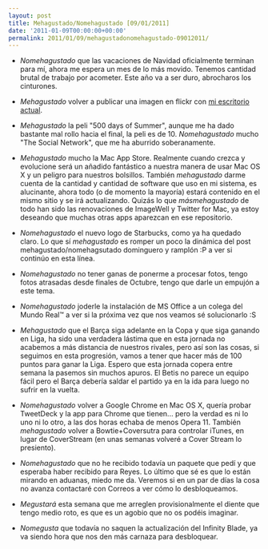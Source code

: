 ```yaml
---
layout: post
title: Mehagustado/Nomehagustado [09/01/2011]
date: '2011-01-09T00:00:00+00:00'
permalink: 2011/01/09/mehagustadonomehagustado-09012011/
---
```

- *Nomehagustado* que las vacaciones de Navidad oficialmente terminan para mí, ahora me espera un mes de lo más movido. Tenemos cantidad brutal de trabajo por acometer. Este año va a ser duro, abrocharos los cinturones.

- *Mehagustado* volver a publicar una imagen en flickr con [mi escritorio actual](http://www.flickr.com/photos/savior1980/5333373793/).

- *Mehagustado* la peli "500 days of Summer", aunque me ha dado bastante mal rollo hacia el final, la peli es de 10. *Nomehagustado* mucho "The Social Network", que me ha aburrido soberanamente.

- *Mehagustado* mucho la Mac App Store. Realmente cuando crezca y evolucione será un añadido fantástico a nuestra manera de usar Mac OS X y un peligro para nuestros bolsillos. También *mehagustado* darme cuenta de la cantidad y cantidad de software que uso en mi sistema, es alucinante, ahora todo (o de momento la mayoría) estará contenido en el mismo sitio y se irá actualizando. Quizás lo que *másmehagustado* de todo han sido las renovaciones de ImageWell y Twitter for Mac, ya estoy deseando que muchas otras apps aparezcan en ese repositorio.

- *Nomehagustado* el nuevo logo de Starbucks, como ya ha quedado claro. Lo que sí *mehagustado* es romper un poco la dinámica del post mehagustado/nomehagsutado dominguero y ramplón :P a ver si continúo en esta línea.

- *Nomehagustado* no tener ganas de ponerme a procesar fotos, tengo fotos atrasadas desde finales de Octubre, tengo que darle un empujón a este tema.

- *Nomehagustado* joderle la instalación de MS Office a un colega del Mundo Real&trade; a ver si la próxima vez que nos veamos sé solucionarlo :S

- *Mehagustado* que el Barça siga adelante en la Copa y que siga ganando en Liga, ha sido una verdadera lástima que en esta jornada no acabemos a más distancia de nuestros rivales, pero así son las cosas, si seguimos en esta progresión, vamos a tener que hacer más de 100 puntos para ganar la Liga. Espero que esta jornada copera entre semana la pasemos sin muchos apuros. El Betis no parece un equipo fácil pero el Barça debería saldar el partido ya en la ida para luego no sufrir en la vuelta.

- *Nomehagustado* volver a Google Chrome en Mac OS X, quería probar TweetDeck y la app para Chrome que tienen... pero la verdad es ni lo uno ni lo otro, a las dos horas echaba de menos Opera 11. También *mehagustado* volver a Bowtie+Coversutra para controlar iTunes, en lugar de CoverStream (en unas semanas volveré a Cover Stream lo presiento).

- *Nomehagustado* que no he recibido todavía un paquete que pedí y que esperaba haber recibido para Reyes. Lo último que sé es que lo están mirando en aduanas, miedo me da. Veremos si en un par de días la cosa no avanza contactaré con Correos a ver cómo lo desbloqueamos.

- *Megustará* esta semana que me arreglen provisionalmente el diente que tengo medio roto, es que es un agobio que no os podéis imaginar.

- *Nomegusta* que todavía no saquen la actualización del Infinity Blade, ya va siendo hora que nos den más carnaza para desbloquear.
